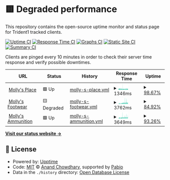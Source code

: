 # <!--live status--> **🟨 Degraded performance**

This repository contains the open-source uptime monitor and status page for Trident1 tracked clients.

[![Uptime CI](https://github.com/cmatosbc/t1-uptime/workflows/Uptime%20CI/badge.svg)](https://github.com/cmatosbc/t1-uptime/actions?query=workflow%3A%22Uptime+CI%22)
[![Response Time CI](https://github.com/cmatosbc/t1-uptime/workflows/Response%20Time%20CI/badge.svg)](https://github.com/cmatosbc/t1-uptime/actions?query=workflow%3A%22Response+Time+CI%22)
[![Graphs CI](https://github.com/cmatosbc/t1-uptime/workflows/Graphs%20CI/badge.svg)](https://github.com/cmatosbc/t1-uptime/actions?query=workflow%3A%22Graphs+CI%22)
[![Static Site CI](https://github.com/cmatosbc/t1-uptime/workflows/Static%20Site%20CI/badge.svg)](https://github.com/cmatosbc/t1-uptime/actions?query=workflow%3A%22Static+Site+CI%22)
[![Summary CI](https://github.com/cmatosbc/t1-uptime/workflows/Summary%20CI/badge.svg)](https://github.com/cmatosbc/t1-uptime/actions?query=workflow%3A%22Summary+CI%22)

Clients are pinged every 10 minutes in order to check their server time response and verify possible downtimes.

<!--start: status pages-->
<!-- This summary is generated by Upptime (https://github.com/upptime/upptime) -->
<!-- Do not edit this manually, your changes will be overwritten -->
<!-- prettier-ignore -->
| URL | Status | History | Response Time | Uptime |
| --- | ------ | ------- | ------------- | ------ |
| <img alt="" src="https://icons.duckduckgo.com/ip3/www.mollys.com.ico" height="13"> [Molly's Place](https://www.mollys.com) | 🟩 Up | [molly-s-place.yml](https://github.com/cmatosbc/t1-uptime/commits/HEAD/history/molly-s-place.yml) | <details><summary><img alt="Response time graph" src="./graphs/molly-s-place/response-time-week.png" height="20"> 1346ms</summary><br><a href="https://cmatosbc.github.io/t1-uptime/history/molly-s-place"><img alt="Response time 1555" src="https://img.shields.io/endpoint?url=https%3A%2F%2Fraw.githubusercontent.com%2Fcmatosbc%2Ft1-uptime%2FHEAD%2Fapi%2Fmolly-s-place%2Fresponse-time.json"></a><br><a href="https://cmatosbc.github.io/t1-uptime/history/molly-s-place"><img alt="24-hour response time 1355" src="https://img.shields.io/endpoint?url=https%3A%2F%2Fraw.githubusercontent.com%2Fcmatosbc%2Ft1-uptime%2FHEAD%2Fapi%2Fmolly-s-place%2Fresponse-time-day.json"></a><br><a href="https://cmatosbc.github.io/t1-uptime/history/molly-s-place"><img alt="7-day response time 1346" src="https://img.shields.io/endpoint?url=https%3A%2F%2Fraw.githubusercontent.com%2Fcmatosbc%2Ft1-uptime%2FHEAD%2Fapi%2Fmolly-s-place%2Fresponse-time-week.json"></a><br><a href="https://cmatosbc.github.io/t1-uptime/history/molly-s-place"><img alt="30-day response time 1555" src="https://img.shields.io/endpoint?url=https%3A%2F%2Fraw.githubusercontent.com%2Fcmatosbc%2Ft1-uptime%2FHEAD%2Fapi%2Fmolly-s-place%2Fresponse-time-month.json"></a><br><a href="https://cmatosbc.github.io/t1-uptime/history/molly-s-place"><img alt="1-year response time 1555" src="https://img.shields.io/endpoint?url=https%3A%2F%2Fraw.githubusercontent.com%2Fcmatosbc%2Ft1-uptime%2FHEAD%2Fapi%2Fmolly-s-place%2Fresponse-time-year.json"></a></details> | <details><summary><a href="https://cmatosbc.github.io/t1-uptime/history/molly-s-place">98.67%</a></summary><a href="https://cmatosbc.github.io/t1-uptime/history/molly-s-place"><img alt="All-time uptime 99.12%" src="https://img.shields.io/endpoint?url=https%3A%2F%2Fraw.githubusercontent.com%2Fcmatosbc%2Ft1-uptime%2FHEAD%2Fapi%2Fmolly-s-place%2Fuptime.json"></a><br><a href="https://cmatosbc.github.io/t1-uptime/history/molly-s-place"><img alt="24-hour uptime 100.00%" src="https://img.shields.io/endpoint?url=https%3A%2F%2Fraw.githubusercontent.com%2Fcmatosbc%2Ft1-uptime%2FHEAD%2Fapi%2Fmolly-s-place%2Fuptime-day.json"></a><br><a href="https://cmatosbc.github.io/t1-uptime/history/molly-s-place"><img alt="7-day uptime 98.67%" src="https://img.shields.io/endpoint?url=https%3A%2F%2Fraw.githubusercontent.com%2Fcmatosbc%2Ft1-uptime%2FHEAD%2Fapi%2Fmolly-s-place%2Fuptime-week.json"></a><br><a href="https://cmatosbc.github.io/t1-uptime/history/molly-s-place"><img alt="30-day uptime 99.12%" src="https://img.shields.io/endpoint?url=https%3A%2F%2Fraw.githubusercontent.com%2Fcmatosbc%2Ft1-uptime%2FHEAD%2Fapi%2Fmolly-s-place%2Fuptime-month.json"></a><br><a href="https://cmatosbc.github.io/t1-uptime/history/molly-s-place"><img alt="1-year uptime 99.12%" src="https://img.shields.io/endpoint?url=https%3A%2F%2Fraw.githubusercontent.com%2Fcmatosbc%2Ft1-uptime%2FHEAD%2Fapi%2Fmolly-s-place%2Fuptime-year.json"></a></details>
| <img alt="" src="https://icons.duckduckgo.com/ip3/mollys.com.ico" height="13"> [Molly's Footwear](https://mollys.com/shop/?yith_wcan=1&product_cat=footwear&inventory=1450) | 🟨 Degraded | [molly-s-footwear.yml](https://github.com/cmatosbc/t1-uptime/commits/HEAD/history/molly-s-footwear.yml) | <details><summary><img alt="Response time graph" src="./graphs/molly-s-footwear/response-time-week.png" height="20"> 3762ms</summary><br><a href="https://cmatosbc.github.io/t1-uptime/history/molly-s-footwear"><img alt="Response time 2667" src="https://img.shields.io/endpoint?url=https%3A%2F%2Fraw.githubusercontent.com%2Fcmatosbc%2Ft1-uptime%2FHEAD%2Fapi%2Fmolly-s-footwear%2Fresponse-time.json"></a><br><a href="https://cmatosbc.github.io/t1-uptime/history/molly-s-footwear"><img alt="24-hour response time 4990" src="https://img.shields.io/endpoint?url=https%3A%2F%2Fraw.githubusercontent.com%2Fcmatosbc%2Ft1-uptime%2FHEAD%2Fapi%2Fmolly-s-footwear%2Fresponse-time-day.json"></a><br><a href="https://cmatosbc.github.io/t1-uptime/history/molly-s-footwear"><img alt="7-day response time 3762" src="https://img.shields.io/endpoint?url=https%3A%2F%2Fraw.githubusercontent.com%2Fcmatosbc%2Ft1-uptime%2FHEAD%2Fapi%2Fmolly-s-footwear%2Fresponse-time-week.json"></a><br><a href="https://cmatosbc.github.io/t1-uptime/history/molly-s-footwear"><img alt="30-day response time 2667" src="https://img.shields.io/endpoint?url=https%3A%2F%2Fraw.githubusercontent.com%2Fcmatosbc%2Ft1-uptime%2FHEAD%2Fapi%2Fmolly-s-footwear%2Fresponse-time-month.json"></a><br><a href="https://cmatosbc.github.io/t1-uptime/history/molly-s-footwear"><img alt="1-year response time 2667" src="https://img.shields.io/endpoint?url=https%3A%2F%2Fraw.githubusercontent.com%2Fcmatosbc%2Ft1-uptime%2FHEAD%2Fapi%2Fmolly-s-footwear%2Fresponse-time-year.json"></a></details> | <details><summary><a href="https://cmatosbc.github.io/t1-uptime/history/molly-s-footwear">84.92%</a></summary><a href="https://cmatosbc.github.io/t1-uptime/history/molly-s-footwear"><img alt="All-time uptime 90.51%" src="https://img.shields.io/endpoint?url=https%3A%2F%2Fraw.githubusercontent.com%2Fcmatosbc%2Ft1-uptime%2FHEAD%2Fapi%2Fmolly-s-footwear%2Fuptime.json"></a><br><a href="https://cmatosbc.github.io/t1-uptime/history/molly-s-footwear"><img alt="24-hour uptime 80.06%" src="https://img.shields.io/endpoint?url=https%3A%2F%2Fraw.githubusercontent.com%2Fcmatosbc%2Ft1-uptime%2FHEAD%2Fapi%2Fmolly-s-footwear%2Fuptime-day.json"></a><br><a href="https://cmatosbc.github.io/t1-uptime/history/molly-s-footwear"><img alt="7-day uptime 84.92%" src="https://img.shields.io/endpoint?url=https%3A%2F%2Fraw.githubusercontent.com%2Fcmatosbc%2Ft1-uptime%2FHEAD%2Fapi%2Fmolly-s-footwear%2Fuptime-week.json"></a><br><a href="https://cmatosbc.github.io/t1-uptime/history/molly-s-footwear"><img alt="30-day uptime 90.51%" src="https://img.shields.io/endpoint?url=https%3A%2F%2Fraw.githubusercontent.com%2Fcmatosbc%2Ft1-uptime%2FHEAD%2Fapi%2Fmolly-s-footwear%2Fuptime-month.json"></a><br><a href="https://cmatosbc.github.io/t1-uptime/history/molly-s-footwear"><img alt="1-year uptime 90.51%" src="https://img.shields.io/endpoint?url=https%3A%2F%2Fraw.githubusercontent.com%2Fcmatosbc%2Ft1-uptime%2FHEAD%2Fapi%2Fmolly-s-footwear%2Fuptime-year.json"></a></details>
| <img alt="" src="https://icons.duckduckgo.com/ip3/mollys.com.ico" height="13"> [Molly's Ammunition](https://mollys.com/shop/?yith_wcan=1&product_cat=Shooting-ammunition&inventory=1450) | 🟩 Up | [molly-s-ammunition.yml](https://github.com/cmatosbc/t1-uptime/commits/HEAD/history/molly-s-ammunition.yml) | <details><summary><img alt="Response time graph" src="./graphs/molly-s-ammunition/response-time-week.png" height="20"> 3649ms</summary><br><a href="https://cmatosbc.github.io/t1-uptime/history/molly-s-ammunition"><img alt="Response time 2663" src="https://img.shields.io/endpoint?url=https%3A%2F%2Fraw.githubusercontent.com%2Fcmatosbc%2Ft1-uptime%2FHEAD%2Fapi%2Fmolly-s-ammunition%2Fresponse-time.json"></a><br><a href="https://cmatosbc.github.io/t1-uptime/history/molly-s-ammunition"><img alt="24-hour response time 4001" src="https://img.shields.io/endpoint?url=https%3A%2F%2Fraw.githubusercontent.com%2Fcmatosbc%2Ft1-uptime%2FHEAD%2Fapi%2Fmolly-s-ammunition%2Fresponse-time-day.json"></a><br><a href="https://cmatosbc.github.io/t1-uptime/history/molly-s-ammunition"><img alt="7-day response time 3649" src="https://img.shields.io/endpoint?url=https%3A%2F%2Fraw.githubusercontent.com%2Fcmatosbc%2Ft1-uptime%2FHEAD%2Fapi%2Fmolly-s-ammunition%2Fresponse-time-week.json"></a><br><a href="https://cmatosbc.github.io/t1-uptime/history/molly-s-ammunition"><img alt="30-day response time 2663" src="https://img.shields.io/endpoint?url=https%3A%2F%2Fraw.githubusercontent.com%2Fcmatosbc%2Ft1-uptime%2FHEAD%2Fapi%2Fmolly-s-ammunition%2Fresponse-time-month.json"></a><br><a href="https://cmatosbc.github.io/t1-uptime/history/molly-s-ammunition"><img alt="1-year response time 2663" src="https://img.shields.io/endpoint?url=https%3A%2F%2Fraw.githubusercontent.com%2Fcmatosbc%2Ft1-uptime%2FHEAD%2Fapi%2Fmolly-s-ammunition%2Fresponse-time-year.json"></a></details> | <details><summary><a href="https://cmatosbc.github.io/t1-uptime/history/molly-s-ammunition">93.26%</a></summary><a href="https://cmatosbc.github.io/t1-uptime/history/molly-s-ammunition"><img alt="All-time uptime 95.72%" src="https://img.shields.io/endpoint?url=https%3A%2F%2Fraw.githubusercontent.com%2Fcmatosbc%2Ft1-uptime%2FHEAD%2Fapi%2Fmolly-s-ammunition%2Fuptime.json"></a><br><a href="https://cmatosbc.github.io/t1-uptime/history/molly-s-ammunition"><img alt="24-hour uptime 96.35%" src="https://img.shields.io/endpoint?url=https%3A%2F%2Fraw.githubusercontent.com%2Fcmatosbc%2Ft1-uptime%2FHEAD%2Fapi%2Fmolly-s-ammunition%2Fuptime-day.json"></a><br><a href="https://cmatosbc.github.io/t1-uptime/history/molly-s-ammunition"><img alt="7-day uptime 93.26%" src="https://img.shields.io/endpoint?url=https%3A%2F%2Fraw.githubusercontent.com%2Fcmatosbc%2Ft1-uptime%2FHEAD%2Fapi%2Fmolly-s-ammunition%2Fuptime-week.json"></a><br><a href="https://cmatosbc.github.io/t1-uptime/history/molly-s-ammunition"><img alt="30-day uptime 95.72%" src="https://img.shields.io/endpoint?url=https%3A%2F%2Fraw.githubusercontent.com%2Fcmatosbc%2Ft1-uptime%2FHEAD%2Fapi%2Fmolly-s-ammunition%2Fuptime-month.json"></a><br><a href="https://cmatosbc.github.io/t1-uptime/history/molly-s-ammunition"><img alt="1-year uptime 95.72%" src="https://img.shields.io/endpoint?url=https%3A%2F%2Fraw.githubusercontent.com%2Fcmatosbc%2Ft1-uptime%2FHEAD%2Fapi%2Fmolly-s-ammunition%2Fuptime-year.json"></a></details>

<!--end: status pages-->

[**Visit our status website →**](https://cmatosbc.github.io/t1-uptime)

## 📄 License

- Powered by: [Upptime](https://github.com/upptime/upptime)
- Code: [MIT](./LICENSE) © [Anand Chowdhary](https://anandchowdhary.com), supported by [Pabio](https://pabio.com)
- Data in the `./history` directory: [Open Database License](https://opendatacommons.org/licenses/odbl/1-0/)

